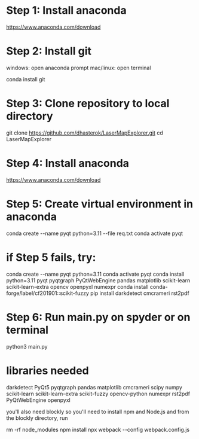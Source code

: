 # Step 1: Install anaconda 

https://www.anaconda.com/download

# Step 2: Install git

windows: open anaconda prompt
mac/linux: open terminal

conda install git


# Step 3: Clone repository to local directory

git clone https://github.com/dhasterok/LaserMapExplorer.git
cd LaserMapExplorer


# Step 4: Install anaconda 

https://www.anaconda.com/download

# Step 5: Create virtual environment in anaconda 

conda create --name pyqt python=3.11 --file req.txt
conda activate pyqt

# if Step 5 fails, try:

conda create --name pyqt python=3.11
conda activate pyqt
conda install python=3.11 pyqt pyqtgraph PyQtWebEngine pandas matplotlib scikit-learn scikit-learn-extra opencv openpyxl numexpr
conda install conda-forge/label/cf201901::scikit-fuzzy
pip install darkdetect cmcrameri rst2pdf

# Step 6: Run main.py on spyder or on terminal 

python3 main.py


# libraries needed
darkdetect
PyQt5
pyqtgraph
pandas
matplotlib
cmcrameri
scipy
numpy
scikit-learn
scikit-learn-extra
scikit-fuzzy
opencv-python
numexpr
rst2pdf
PyQtWebEngine
openpyxl

you'll also need blockly
so you'll need to install npm and Node.js and from the blockly directory, run

rm -rf node_modules
npm install
npx webpack --config webpack.config.js

